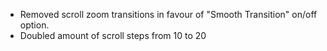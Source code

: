 - Removed scroll zoom transitions in favour of "Smooth Transition" on/off option.
- Doubled amount of scroll steps from 10 to 20
